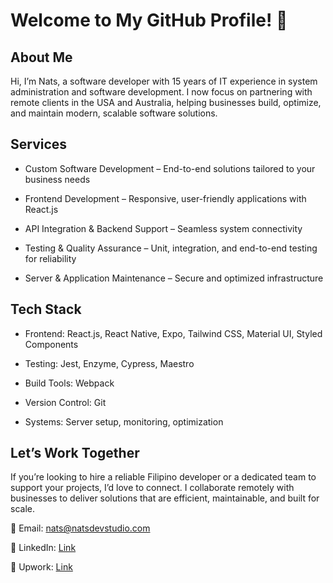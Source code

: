 # Welcome to My GitHub Profile! 👋
## About Me

Hi, I’m Nats, a software developer with 15 years of IT experience in system administration and software development. I now focus on partnering with remote clients in the USA and Australia, helping businesses build, optimize, and maintain modern, scalable software solutions.

## Services

- Custom Software Development – End-to-end solutions tailored to your business needs

- Frontend Development – Responsive, user-friendly applications with React.js

- API Integration & Backend Support – Seamless system connectivity

- Testing & Quality Assurance – Unit, integration, and end-to-end testing for reliability

- Server & Application Maintenance – Secure and optimized infrastructure

## Tech Stack

- Frontend: React.js, React Native, Expo, Tailwind CSS, Material UI, Styled Components

- Testing: Jest, Enzyme, Cypress, Maestro

- Build Tools: Webpack

- Version Control: Git

- Systems: Server setup, monitoring, optimization

## Let’s Work Together

If you’re looking to hire a reliable Filipino developer or a dedicated team to support your projects, I’d love to connect. I collaborate remotely with businesses to deliver solutions that are efficient, maintainable, and built for scale.

📧 Email: nats@natsdevstudio.com

🔗 LinkedIn: [Link](https://www.linkedin.com/in/jonathan-e-b7844234/)

💼 Upwork: [Link](https://www.upwork.com/freelancers/~01b650d81dbde8f427)
